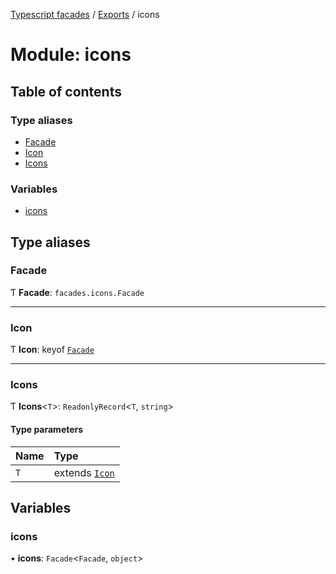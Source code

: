 [Typescript facades](../index.md) / [Exports](../modules.md) / icons

# Module: icons

## Table of contents

### Type aliases

- [Facade](icons.md#facade)
- [Icon](icons.md#icon)
- [Icons](icons.md#icons)

### Variables

- [icons](icons.md#icons)

## Type aliases

### Facade

Ƭ **Facade**: `facades.icons.Facade`

___

### Icon

Ƭ **Icon**: keyof [`Facade`](icons.md#facade)

___

### Icons

Ƭ **Icons**<`T`\>: `ReadonlyRecord`<`T`, `string`\>

#### Type parameters

| Name | Type |
| :------ | :------ |
| `T` | extends [`Icon`](icons.md#icon) |

## Variables

### icons

• **icons**: `Facade`<`Facade`, `object`\>
